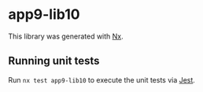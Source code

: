 # app9-lib10

This library was generated with [Nx](https://nx.dev).

## Running unit tests

Run `nx test app9-lib10` to execute the unit tests via [Jest](https://jestjs.io).
